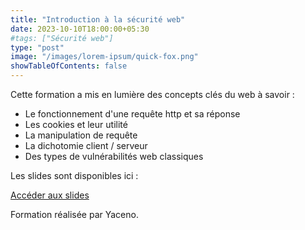 ```yaml
---
title: "Introduction à la sécurité web"
date: 2023-10-10T18:00:00+05:30
#tags: ["Sécurité web"]
type: "post"
image: "/images/lorem-ipsum/quick-fox.png"
showTableOfContents: false
---
```


Cette formation a mis en lumière des concepts clés du web à savoir :
- Le fonctionnement d'une requête http et sa réponse
- Les cookies et leur utilité
- La manipulation de requête
- La dichotomie client / serveur
- Des types de vulnérabilités web classiques

Les slides sont disponibles ici : 

[Accéder aux slides](https://drive.google.com/drive/u/0/folders/1OY3Cy5KzoJ0NlTMUqjYFBdFZ6UMW2TpH)

Formation réalisée par Yaceno.

